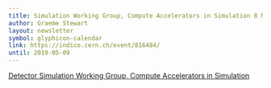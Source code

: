 ```yaml
---
title: Simulation Working Group, Compute Accelerators in Simulation 8 May 2019
author: Graeme Stewart
layout: newsletter
symbol: glyphicon-calendar
link: https://indico.cern.ch/event/816484/
until: 2019-05-09
---
```


[Detector Simulation Working Group, Compute Accelerators in Simulation](https://indico.cern.ch/event/816484/)
